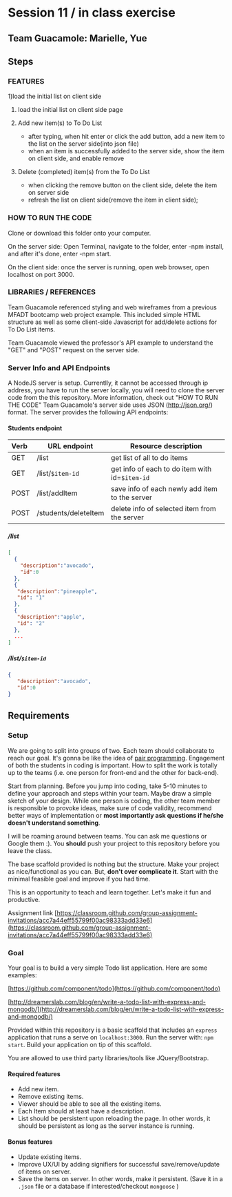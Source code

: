 # Session 11 / in class exercise

## Team Guacamole: Marielle, Yue
## Steps

### FEATURES
1)load the initial list on client side

1) load the initial list on client side page

2) Add new item(s) to To Do List
   - after typing, when hit enter or click the add button, add a new item to the list on the server side(into json file)
   - when an item is successfully added to the server side, show the item on client side, and enable remove

3) Delete (completed) item(s) from the To Do List
   - when clicking the remove button on the client side, delete the item on server side
   - refresh the list on client side(remove the item in client side);


### HOW TO RUN THE CODE

Clone or download this folder onto your computer.

On the server side:
    Open Terminal, navigate to the folder, enter -npm install, and after it's done, enter -npm start.

On the client side:
    once the server is running, open web browser, open localhost on port 3000.


### LIBRARIES / REFERENCES

Team Guacamole referenced styling and web wireframes from a previous MFADT bootcamp web project example. This included simple HTML structure as well as some client-side Javascript for add/delete actions for To Do List items.

Team Guacamole viewed the professor's API example to understand the "GET" and "POST" request on the server side.


### Server Info and API Endpoints

A NodeJS server is setup. Currentlly, it cannot be accessed through ip address, you have to run the server locally, you will need to clone the server code from the this repository. More information, check out "HOW TO RUN THE CODE"
Team Guacamole's server side uses JSON (http://json.org/) format. The server provides the following API endpoints:

#### Students endpoint

| Verb | URL endpoint                | Resource description                     |
| :--- | --------------------------- | ---------------------------------------- |
| GET  | /list                   | get list of all to do items |
| GET  | /list/`$item-id`     | get info of each to do item with id=`$item-id`
| POST  | /list/addItem | save info of each newly add item to the server |
| POST  | /students/deleteItem | delete info of selected item from the server|

##### /list

```json
[
  {
    "description":"avocado",
    "id":0
  },
  {
   "description":"pineapple",
   "id": "1"
  },
  {
   "description":"apple",
   "id": "2"
  },
  ...
]
```
##### /list/`$item-id`

```json
{
   "description":"avocado",
   "id":0
}
```


## Requirements
### Setup

We are going to split into groups of two. Each team should collaborate to reach our goal. It's gonna be like the idea of [pair programming](https://en.wikipedia.org/wiki/Pair_programming). Engagement of both the students in coding is important. How to split the work is totally up to the teams (i.e. one person for front-end and the other for back-end).

Start from planning. Before you jump into coding, take 5-10 minutes to define your approach and steps within your team. Maybe draw a simple sketch of your design. While one person is coding, the other team member is responsible to provoke ideas, make sure of code validity, recommend better ways of implementation or **most importantly ask questions if he/she doesn't understand something**.

I will be roaming around between teams. You can ask me questions or Google them :). You **should** push your project to this repository before you leave the class.

The base scaffold provided is nothing but the structure. Make your project as nice/functional as you can. But, **don't over complicate it**. Start with the minimal feasible goal and improve if you had time.

This is an opportunity to teach and learn together. Let's make it fun and productive.

Assignment link [https://classroom.github.com/group-assignment-invitations/acc7a44eff55799f00ac98333add33e6](https://classroom.github.com/group-assignment-invitations/acc7a44eff55799f00ac98333add33e6)

### Goal

Your goal is to build a very simple Todo list application. Here are some examples:

[https://github.com/component/todo](https://github.com/component/todo)

[http://dreamerslab.com/blog/en/write-a-todo-list-with-express-and-mongodb/](http://dreamerslab.com/blog/en/write-a-todo-list-with-express-and-mongodb/)

Provided within this repository is a basic scaffold that includes an `express` application that runs a serve on `localhost:3000`. Run the server with: `npm start`. Build your application on tip of this scaffold.

You are allowed to use third party libraries/tools like JQuery/Bootstrap.

#### Required features

- Add new item.
- Remove existing items.
- Viewer should be able to see all the existing items.
- Each Item should at least have a description.
- List should be persistent upon reloading the page. In other words, it should be persistent as long as the server instance is running.

#### Bonus features

- Update existing items.
- Improve UX/UI by adding signifiers for successful save/remove/update of items on server.
- Save the items on server. In other words, make it persistent. (Save it in a `.json` file or a database if interested/checkout `mongoose` )




